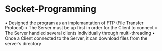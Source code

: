 # Socket-Programming

•	Designed the program as an implemantation of FTP (File Transfer Protocol)
•	The Server must be up first in order for the Client to connect 
•	The Server handled several clients individually through multi-threading
•	Once a Client connected to the Server, it can download files from the server’s directory
